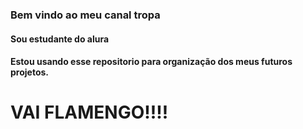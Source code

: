 
### Bem vindo ao meu canal tropa
#### Sou estudante do alura
#### Estou usando esse repositorio para organização dos meus futuros projetos.
# VAI FLAMENGO!!!!
